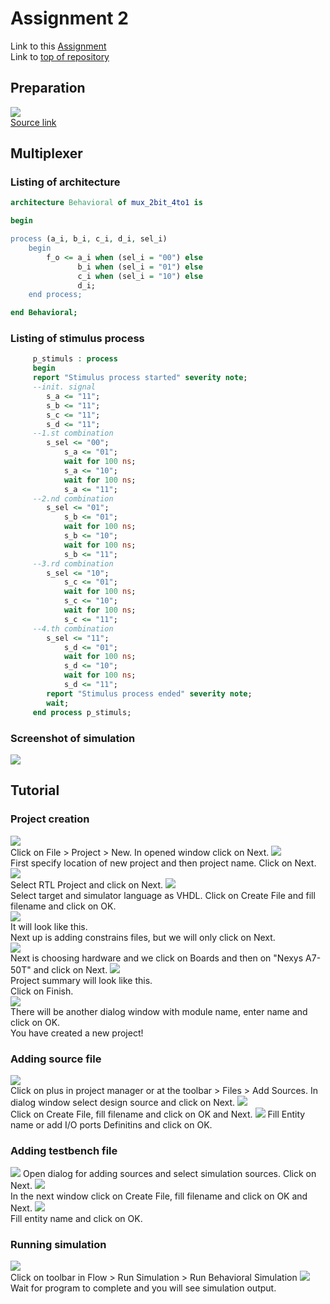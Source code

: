 # Assignment 2
Link to this [Assignment](https://github.com/ondrasouk/Digital-electronics-1/tree/main/Labs/03-vivado)  
Link to [top of repository](https://github.com/ondrasouk/Digital-electronics-1)
## Preparation
![](images/n4r.png)  
[Source link](https://reference.digilentinc.com/_media/reference/programmable-logic/nexys-a7/n4r.png)  
## Multiplexer
### Listing of architecture
```VHDL
architecture Behavioral of mux_2bit_4to1 is

begin

process (a_i, b_i, c_i, d_i, sel_i)
    begin
        f_o <= a_i when (sel_i = "00") else
               b_i when (sel_i = "01") else
               c_i when (sel_i = "10") else
               d_i;
    end process;

end Behavioral;
```
### Listing of stimulus process
```VHDL
     p_stimuls : process
     begin
     report "Stimulus process started" severity note;
     --init. signal
        s_a <= "11";
        s_b <= "11";
        s_c <= "11";
        s_d <= "11";
     --1.st combination
        s_sel <= "00";
            s_a <= "01";
            wait for 100 ns;
            s_a <= "10";
            wait for 100 ns;
            s_a <= "11";
     --2.nd combination
        s_sel <= "01";
            s_b <= "01";
            wait for 100 ns;
            s_b <= "10";
            wait for 100 ns;
            s_b <= "11";
     --3.rd combination
        s_sel <= "10";
            s_c <= "01";
            wait for 100 ns;
            s_c <= "10";
            wait for 100 ns;
            s_c <= "11";
     --4.th combination
        s_sel <= "11";
            s_d <= "01";
            wait for 100 ns;
            s_d <= "10";
            wait for 100 ns;
            s_d <= "11";
        report "Stimulus process ended" severity note;
        wait;
     end process p_stimuls;
```
### Screenshot of simulation
![](images/mux.png)
## Tutorial
### Project creation
![](images/sc1.png)  
Click on File > Project > New. In opened window click on Next.
![](images/sc2.png)  
First specify location of new project and then project name. Click on Next.
![](images/sc3.png)  
Select RTL Project and click on Next.
![](images/sc5.png)  
Select target and simulator language as VHDL. Click on Create File and fill filename and click on OK.  
![](images/sc4.png)  
It will look like this.  
Next up is adding constrains files, but we will only click on Next.  
![](images/sc6.png)  
Next is choosing hardware and we click on Boards and then on "Nexys A7-50T" and click on Next.
![](images/sc7.png)  
Project summary will look like this.  
Click on Finish.  
![](images/sc8.png)  
There will be another dialog window with module name, enter name and click on OK.  
You have created a new project!
### Adding source file
![](images/sc9.png)  
Click on plus in project manager or at the toolbar > Files > Add Sources. In dialog window select design source and click on Next.
![](images/sc10.png)  
Click on Create File, fill filename and click on OK and Next.
![](images/sc11.png)
Fill Entity name or add I/O ports Definitins and click on OK.
### Adding testbench file
![](images/sc12.png)
Open dialog for adding sources and select simulation sources. Click on Next.
![](images/sc13.png)  
In the next window click on Create File, fill filename and click on OK and Next.
![](images/sc14.png)  
Fill entity name and click on OK.
### Running simulation
![](images/sc15.png)  
Click on toolbar in Flow > Run Simulation > Run Behavioral Simulation
![](images/sc16.png)  
Wait for program to complete and you will see simulation output.
